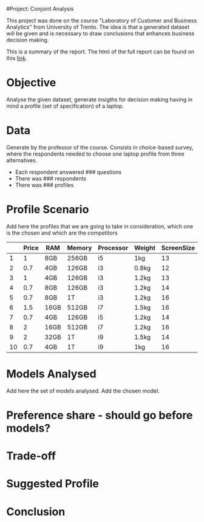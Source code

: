 #Project: Conjoint Analysis

This project was done on the course "Laboratory of Customer and Business Analytics" from University of Trento. The idea is that a generated dataset will be given and is necessary to draw conclusions that enhances business decision making.

This is a summary of the report. The html of the full report can be found on this [link](https://sangoncalves.github.io/Laptop-conjoint-analysis/).

# Objective

Analyse the given dataset, generate insigths for decision making having in mind a profile (set of specification) of a laptop.

# Data

Generate by the professor of the course. Consists in choice-based survey, where the respondents needed to choose one laptop profile from three alternatives.
* Each respondent answered ### questions
*  There was ### respondents
*  There was ### profiles

# Profile Scenario

Add here the profiles that we are going to take in consideration, which one is the chosen and which are the competitors

| | Price | RAM | Memory | Processor | Weight | ScreenSize |
|--|-----|-----|--------|-----------| ------ |----------- |
 | 1 | 1 | 8GB | 256GB | i5 | 1kg | 13 |
| 2 | 0.7  | 4GB | 126GB | i3 | 0.8kg | 12 |
 | 3 |  1 | 4GB | 126GB | i3 | 1.2kg | 13 |
 | 4 | 0.7 | 8GB | 126GB | i3 | 1.2kg | 14 |
| 5 | 0.7 | 8GB | 1T | i3 | 1.2kg | 16 |
 | 6 | 1.5 | 16GB |512GB|i7 | 1.5kg | 16 |
 | 7 | 0.7 | 4GB  | 126GB | i5 | 1.2kg | 14 |
 | 8 | 2 | 16GB  | 512GB | i7 | 1.2kg | 16 |
 | 9 | 2 | 32GB  | 1T | i9 | 1.5kg | 14 |
 | 10 | 0.7 | 4GB | 1T | i9 | 1kg | 16 |

# Models Analysed

Add here the set of models analysed. Add the chosen model.

# Preference share - should go before models?

# Trade-off

# Suggested Profile

# Conclusion